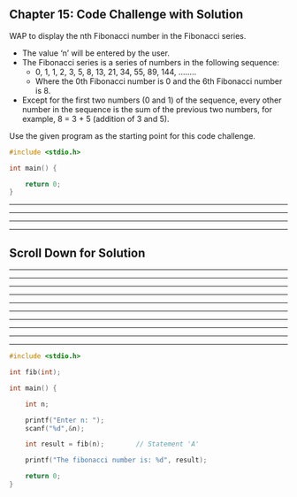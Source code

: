 ## Chapter 15: Code Challenge with Solution 

WAP to display the nth Fibonacci number in the Fibonacci series.
- The value ‘n’ will be entered by the user. 
- The Fibonacci series is a series of numbers in the following sequence: 
    - 0, 1, 1, 2, 3, 5, 8, 13, 21, 34, 55, 89, 144, ……..
    - Where the 0th Fibonacci number is 0 and the 6th Fibonacci number is 8. 
- Except for the first two numbers (0 and 1) of the sequence, every other number in the sequence is the sum of the previous two numbers, for example, 8 = 3 + 5 (addition of 3 and 5).

Use the given program as the starting point for this code challenge.
 
```C
#include <stdio.h>

int main() {

    return 0;
}
```

----
----
----
----
## Scroll Down for Solution 
----
----
----
----
----
----
----
----
----
----

```C
#include <stdio.h>

int fib(int);

int main() {

	int n;

	printf("Enter n: ");
    scanf("%d",&n);

    int result = fib(n);		// Statement 'A'

    printf("The fibonacci number is: %d", result);

    return 0;
}

```
